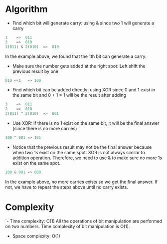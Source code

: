 # Algorithm
- Find which bit will generate carry: using & since two 1 will generate a carry
``` Java
3    =>  011 
2    =>  010 
3(011) & 2(010)  =>  010
```
In the example above, we found that the 1th  bit can generate a carry.
- Make sure the number gets added at the right spot: Left shift the previous result by one
``` Java
010 <<1   => 100
```
- Find which bit can be added directly: using XOR since 0 and 1 exist in the same bit and 0 + 1 = 1  will be the result after adding
``` Java
3    =>  011 
2    =>  010 
3(011) ^ 2(010)  =>  001
```
- Use XOR: If there is no 1 exist on the same bit, it will be the final answer (since there is no more carries)
``` Java
100 ^ 001 => 101
```
- Notice that the previous result may not be the final answer because when two 1s exist on the same spot. XOR is not always similar to addition operation.
Therefore, we need to use & to make sure no more 1s exist on the same spot.
``` Java
100 & 001 => 000
```
In the example above, no more carries exists so we get the final answer. If not, we have to repeat the steps above until no carry exists.
# Complexity
`- Time complexity: O(1)
All the operations of bit manipulation are performed on two numbers. Time complexity of bit manipulation is O(1).
- Space complexity: O(1)
